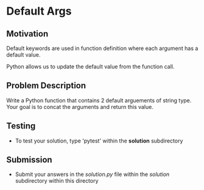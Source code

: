 #  Default  Args

## Motivation
Default keywords are used in function definition where each argument has a default value. 

Python allows us to update the default value from the function call.  

## Problem Description
Write a Python function that contains 2 default arguements of string type. 
Your goal is to concat the arguments and return this value.

## Testing
* To test your solution, type 'pytest' within the **solution** subdirectory

## Submission
* Submit your answers in the *solution.py* file within the *solution* subdirectory within this directory
